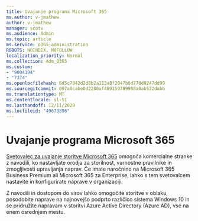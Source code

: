 ```yaml
---
title: Uvajanje programa Microsoft 365
ms.author: v-jmathew
author: v-jmathew
manager: scotv
ms.audience: Admin
ms.topic: article
ms.service: o365-administration
ROBOTS: NOINDEX, NOFOLLOW
localization_priority: Normal
ms.collection: Adm_O365
ms.custom:
- "9004194"
- "7374"
ms.openlocfilehash: 6d5c7042d2d8b2a113a8f2047b6d776d9247dd99
ms.sourcegitcommit: 097a8cabe0d2280af489159789988a0ab532dabb
ms.translationtype: MT
ms.contentlocale: sl-SI
ms.lasthandoff: 12/11/2020
ms.locfileid: "49679896"
---
```

# <a name="deploy-microsoft-365"></a>Uvajanje programa Microsoft 365

[Svetovalec za uvajanje storitve Microsoft 365](https://go.microsoft.com/fwlink/?linkid=2072646) omogoča komercialne stranke z navodili, ko nastavljate orodja za storilnost, varnostne pravilnike in zmogljivosti upravljanja naprav. Če imate naročnino na Microsoft 365 Business Premium ali Microsoft 365 za Enterprise, lahko s tem svetovalcem nastavite in konfigurirate naprave v organizaciji.

Z navodili in dostopom do virov lahko omogočite storitve v oblaku, posodobite naprave na najnovejšo podprto različico sistema Windows 10 in se pridružite napravam v storitvi Azure Active Directory (Azure AD), vse na enem osrednjem mestu.
